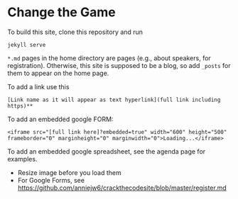 # Change the Game

To build this site, clone this repository and run

```
jekyll serve
```

`*.md` pages in the home directory are pages (e.g., about speakers, for registration). Otherwise, this site is supposed to be a blog, so add `_posts` for them to appear on the home page.

To add a link use this

```
[Link name as it will appear as text hyperlink](full link including https)**
```

To add an embedded google FORM: 

```
<iframe src="[full link here]?embedded=true" width="600" height="500" frameborder="0" marginheight="0" marginwidth="0">Loading...</iframe>
```

To add an embedded google spreadsheet, see the agenda page for examples.

* Resize image before you load them
* For Google Forms, see https://github.com/anniejw6/crackthecodesite/blob/master/register.md
